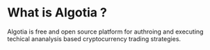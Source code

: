 # What is Algotia ?

Algotia is free and open source platform for authroing and executing techical
ananalysis based cryptocurrency trading strategies.


